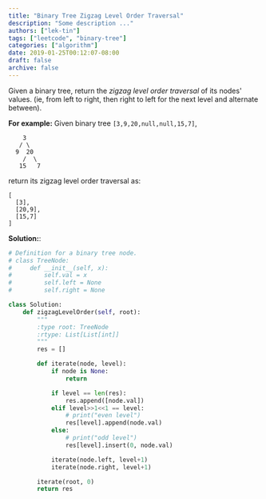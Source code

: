```yaml
---
title: "Binary Tree Zigzag Level Order Traversal"
description: "Some description ..."
authors: ["lek-tin"]
tags: ["leetcode", "binary-tree"]
categories: ["algorithm"]
date: 2019-01-25T00:12:07-08:00
draft: false
archive: false
---
```

Given a binary tree, return the _zigzag level order traversal_ of its nodes' values. (ie, from left to right, then right to left for the next level and alternate between).

**For example:**
Given binary tree `[3,9,20,null,null,15,7]`,
```
    3
   / \
  9  20
    /  \
   15   7
```
return its zigzag level order traversal as:
```
[
  [3],
  [20,9],
  [15,7]
]
```
**Solution:**:
```python
# Definition for a binary tree node.
# class TreeNode:
#     def __init__(self, x):
#         self.val = x
#         self.left = None
#         self.right = None

class Solution:
    def zigzagLevelOrder(self, root):
        """
        :type root: TreeNode
        :rtype: List[List[int]]
        """
        res = []

        def iterate(node, level):
            if node is None:
                return

            if level == len(res):
                res.append([node.val])
            elif level>>1<<1 == level:
                # print("even level")
                res[level].append(node.val)
            else:
                # print("odd level")
                res[level].insert(0, node.val)

            iterate(node.left, level+1)
            iterate(node.right, level+1)

        iterate(root, 0)
        return res
```
